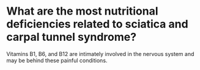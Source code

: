 # What are the most nutritional deficiencies related to sciatica and carpal tunnel syndrome?

Vitamins B1, B6, and B12 are intimately involved in the nervous system and may be behind these painful conditions.